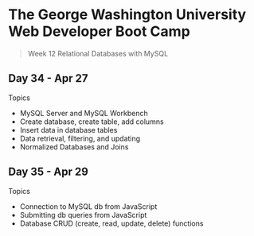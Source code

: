 # **The George Washington University Web Developer Boot Camp**
> Week 12 Relational Databases with MySQL

## **Day 34 - Apr 27**
Topics
- MySQL Server and MySQL Workbench
- Create database, create table, add columns
- Insert data in database tables
- Data retrieval, filtering, and updating
- Normalized Databases and Joins

## **Day 35 - Apr 29**
Topics
- Connection to MySQL db from JavaScript
- Submitting db queries from JavaScript
- Database CRUD (create, read, update, delete) functions
